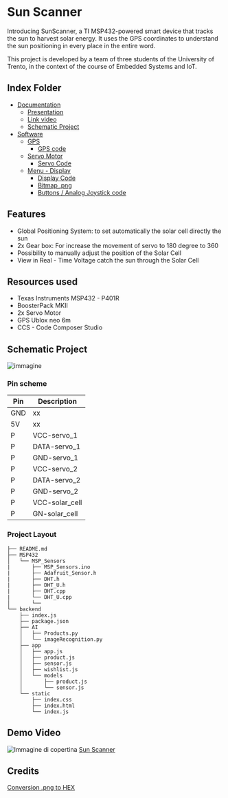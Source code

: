 # Sun Scanner

Introducing SunScanner, a TI MSP432-powered smart device that tracks the sun to harvest solar energy.
It uses the GPS coordinates to understand the sun positioning in every place in the entire word.

This project is developed by a team of three students of the University of Trento, in the context of the course of Embedded Systems and IoT.


## Index Folder

- [Documentation](#documentation)
  - [Presentation](#presentation)
  - [Link video](#link-video)
  - [Schematic Project](#schematic-project)
- [Software](#software)
  - [GPS](#GPS)
    - [GPS code](#GPS-code)
  - [Servo Motor](#servo-motor)
    - [Servo Code](#servo-code)
  - [Menu - Display](#menu-display)
    - [Display Code](#display-code)
    - [Bitmap .png](#bitmap-png)
    - [Buttons / Analog Joystick code](#buttons-analog-joystick)


## Features

- Global Positioning System: to set automatically the solar cell directly the sun
- 2x Gear box: For increase the movement of servo to 180 degree to 360
- Possibility to manually adjust the position of the Solar Cell
- View in Real - Time Voltage catch the sun through the Solar Cell


## Resources used

- Texas Instruments MSP432 - P401R
- BoosterPack MKII
- 2x Servo Motor
- GPS Ublox neo 6m
- CCS - Code Composer Studio

## Schematic Project
![immagine](./.scheme)

### Pin scheme
|Pin|Description|
|--|--|
|GND|xx|
|5V|xx|
|P|VCC-servo_1|
|P|DATA-servo_1|
|P|GND-servo_1|
|P|VCC-servo_2|
|P|DATA-servo_2|
|P|GND-servo_2|
|P|VCC-solar_cell|
|P|GN-solar_cell|


### Project Layout
```
├── README.md
├── MSP432
│   └── MSP_Sensors
|       ├── MSP_Sensors.ino
|       ├── Adafruit_Sensor.h
|       ├── DHT.h
|       ├── DHT_U.h
|       ├── DHT.cpp
|       └── DHT_U.cpp
│       └──
└── backend
    ├── index.js
    ├── package.json
    ├── AI
    │   ├── Products.py
    │   └── imageRecognition.py
    ├── app
    │   ├── app.js
    │   ├── product.js
    │   ├── sensor.js
    │   ├── wishlist.js
    │   └── models
    │       ├── product.js
    │       └── sensor.js
    └── static
        ├── index.css
        ├── index.html
        └── index.js
```





## Demo Video

![Immagine di copertina](link)
[Sun Scanner](https://youtube.com)


## Credits

[Conversion .png to HEX](https://nununoisy.github.io/JSFormer/)

